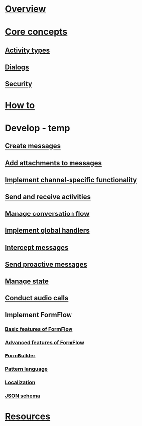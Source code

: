 # [Overview](~/dotnet/index.md)
# [Core concepts](~/dotnet/concepts.md)
## [Activity types](~/dotnet/activities.md)
## [Dialogs](~/dotnet/dialogs.md)
## [Security](~/dotnet/security.md)
# [How to](/howto/TOC.md)
# Develop - temp
## [Create messages](~/dotnet/create-messages.md)
## [Add attachments to messages](~/dotnet/add-attachments.md)
## [Implement channel-specific functionality](~/dotnet/channeldata.md)
## [Send and receive activities](~/dotnet/connector.md)
## [Manage conversation flow](~/dotnet/manage-conversation-flow.md)
## [Implement global handlers](~/dotnet/global-handlers.md)
## [Intercept messages](~/dotnet/middleware.md)
## [Send proactive messages](~/dotnet/proactive-messages.md)
## [Manage state](~/dotnet/state.md)
## [Conduct audio calls](~/dotnet/audio-calls.md)
## Implement FormFlow
### [Basic features of FormFlow](~/dotnet/formflow.md)
### [Advanced features of FormFlow](~/dotnet/formflow-advanced.md)
### [FormBuilder](~/dotnet/formflow-formbuilder.md)
### [Pattern language](~/dotnet/formflow-pattern-language.md)
### [Localization](~/dotnet/formflow-localize.md)
### [JSON schema](~/dotnet/formflow-json-schema.md)
# [Resources](../resources/TOC.md)